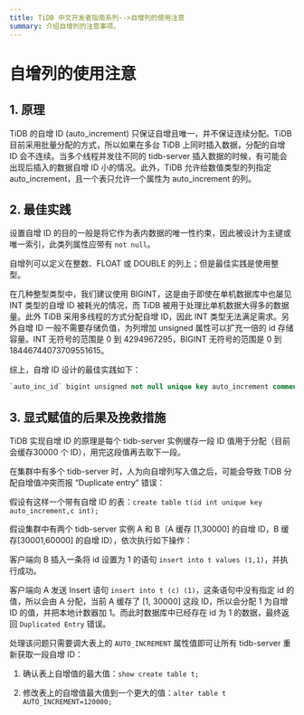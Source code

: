 ```yaml
---
title: TiDB 中文开发者指南系列-->自增列的使用注意
summary: 介绍自增列的注意事项。
---
```


# 自增列的使用注意

## 1. 原理

TiDB 的自增 ID (auto_increment) 只保证自增且唯一，并不保证连续分配。TiDB 目前采用批量分配的方式，所以如果在多台 TiDB 上同时插入数据，分配的自增 ID 会不连续。当多个线程并发往不同的 tidb-server 插入数据的时候，有可能会出现后插入的数据自增 ID 小的情况。此外，TiDB 允许给数值类型的列指定 auto_increment，且一个表只允许一个属性为 auto_increment 的列。

## 2. 最佳实践

设置自增 ID 的目的一般是将它作为表内数据的唯一性约束，因此被设计为主键或唯一索引，此类列属性应带有 `not null`。

自增列可以定义在整数、FLOAT 或 DOUBLE 的列上；但是最佳实践是使用整型。

在几种整型类型中，我们建议使用 BIGINT，这是由于即使在单机数据库中也屡见 INT 类型的自增 ID 被耗光的情况，而 TiDB 被用于处理比单机数据大得多的数据量。此外 TiDB 采用多线程的方式分配自增 ID，因此 INT 类型无法满足需求。另外自增 ID 一般不需要存储负值，为列增加 unsigned 属性可以扩充一倍的 id 存储容量。INT 无符号的范围是 0 到 4294967295，BIGINT 无符号的范围是 0 到 18446744073709551615。

综上，自增 ID 设计的最佳实践如下：

```sql
`auto_inc_id` bigint unsigned not null unique key auto_increment comment '自增 ID'
```

## 3. 显式赋值的后果及挽救措施

TiDB 实现自增 ID 的原理是每个 tidb-server 实例缓存一段 ID 值用于分配（目前会缓存30000 个 ID），用完这段值再去取下一段。

在集群中有多个 tidb-server 时，人为向自增列写入值之后，可能会导致 TiDB 分配自增值冲突而报 “Duplicate entry” 错误：

假设有这样一个带有自增 ID 的表：`create table t(id int unique key auto_increment,c int);`

假设集群中有两个 tidb-server 实例 A 和 B（A 缓存 [1,30000] 的自增 ID，B 缓存[30001,60000] 的自增 ID），依次执行如下操作：

客户端向 B 插入一条将 id 设置为 1 的语句 `insert into t values (1,1)`，并执行成功。

客户端向 A 发送 Insert 语句 `insert into t (c) (1)`，这条语句中没有指定 id 的值，所以会由 A 分配，当前 A 缓存了 [1, 30000] 这段 ID，所以会分配 1 为自增 ID 的值，并把本地计数器加 1。而此时数据库中已经存在 id 为 1 的数据，最终返回 `Duplicated Entry` 错误。

处理该问题只需要调大表上的 `AUTO_INCREMENT` 属性值即可让所有 tidb-server 重新获取一段自增 ID：

1. 确认表上自增值的最大值：`show create table t;`

2. 修改表上的自增值最大值到一个更大的值：`alter table t AUTO_INCREMENT=120000;`
